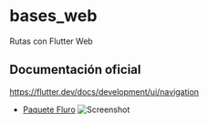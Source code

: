 # bases_web

Rutas con Flutter Web

## Documentación oficial

https://flutter.dev/docs/development/ui/navigation

- [Paquete Fluro](https://pub.dev/packages/fluro)
![Screenshot](/parallax/assets/images/giphy.gif)